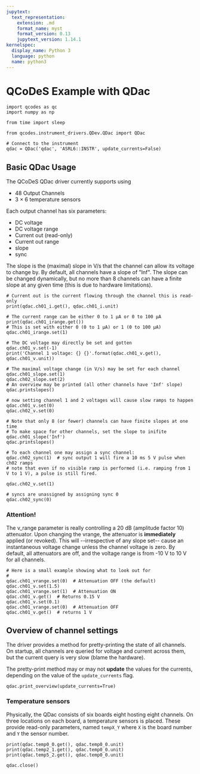 ```yaml
---
jupytext:
  text_representation:
    extension: .md
    format_name: myst
    format_version: 0.13
    jupytext_version: 1.14.1
kernelspec:
  display_name: Python 3
  language: python
  name: python3
---
```


# QCoDeS Example with QDac

```{code-cell} ipython3
import qcodes as qc
import numpy as np

from time import sleep

from qcodes.instrument_drivers.QDev.QDac import QDac
```

```{code-cell} ipython3
# Connect to the instrument
qdac = QDac('qdac', 'ASRL6::INSTR', update_currents=False)
```

## Basic QDac Usage

The QCoDeS QDac driver currently supports using
  * 48 Output Channels
  * 3 $\times$ 6 temperature sensors

Each output channel has six parameters:
  * DC voltage
  * DC voltage range
  * Current out (read-only)
  * Current out range
  * slope
  * sync

The slope is the (maximal) slope in V/s that the channel can allow its voltage to change by. By default, all channels have a slope of "Inf". The slope can be changed dynamically, but no more than 8 channels can have a finite slope at any given time (this is due to hardware limitations).

```{code-cell} ipython3
# Current out is the current flowing through the channel this is read-only
print(qdac.ch01_i.get(), qdac.ch01_i.unit)
```

```{code-cell} ipython3
# The current range can be either 0 to 1 μA or 0 to 100 μA
print(qdac.ch01_irange.get())
# This is set with either 0 (0 to 1 μA) or 1 (0 to 100 μA) 
qdac.ch01_irange.set(1)
```

```{code-cell} ipython3
# The DC voltage may directly be set and gotten
qdac.ch01_v.set(-1)
print('Channel 1 voltage: {} {}'.format(qdac.ch01_v.get(), qdac.ch01_v.unit))
```

```{code-cell} ipython3
# The maximal voltage change (in V/s) may be set for each channel
qdac.ch01_slope.set(1)
qdac.ch02_slope.set(2)
# An overview may be printed (all other channels have 'Inf' slope)
qdac.printslopes()
```

```{code-cell} ipython3
# now setting channel 1 and 2 voltages will cause slow ramps to happen
qdac.ch01_v.set(0)
qdac.ch02_v.set(0)
```

```{code-cell} ipython3
# Note that only 8 (or fewer) channels can have finite slopes at one time
# To make space for other channels, set the slope to inifite
qdac.ch01_slope('Inf')
qdac.printslopes()
```

```{code-cell} ipython3
# To each channel one may assign a sync channel:
qdac.ch02_sync(1)  # sync output 1 will fire a 10 ms 5 V pulse when ch02 ramps
# note that even if no visible ramp is performed (i.e. ramping from 1 V to 1 V), a pulse is still fired.
```

```{code-cell} ipython3
qdac.ch02_v.set(1)
```

```{code-cell} ipython3
# syncs are unassigned by assigning sync 0
qdac.ch02_sync(0)
```

### Attention!

The v_range parameter is really controlling a 20 dB (amplitude factor 10) attenuator. Upon changing the vrange, the attenuator is **immediately** applied (or revoked). This will --irrespective of any slope set-- cause an instantaneous voltage change unless the channel voltage is zero. By default, all attenuators are off, and the voltage range is from -10 V to 10 V for all channels.

```{code-cell} ipython3
# Here is a small example showing what to look out for
#
qdac.ch01_vrange.set(0)  # Attenuation OFF (the default)
qdac.ch01_v.set(1.5)
qdac.ch01_vrange.set(1)  # Attenuation ON
qdac.ch01_v.get()  # Returns 0.15 V
qdac.ch01_v.set(0.1)
qdac.ch01_vrange.set(0)  # Attenuation OFF
qdac.ch01_v.get()  # returns 1 V
```

## Overview of channel settings

The driver provides a method for pretty-printing the state of all channels. On startup, all channels are queried for voltage and current across them, but the current query is very slow (blame the hardware).

The pretty-print method may or may not **update** the values for the currents, depending on the value of the `update_currents` flag.

```{code-cell} ipython3
qdac.print_overview(update_currents=True)
```

### Temperature sensors

Physically, the QDac consists of six boards eight hosting eight channels. On three locations on each board, a temperature sensors is placed. These provide read-only parameters, named `tempX_Y` where `X` is the board number and `Y` the sensor number.

```{code-cell} ipython3
print(qdac.temp0_0.get(), qdac.temp0_0.unit)
print(qdac.temp2_1.get(), qdac.temp0_0.unit)
print(qdac.temp5_2.get(), qdac.temp0_0.unit)
```

```{code-cell} ipython3
qdac.close()
```
